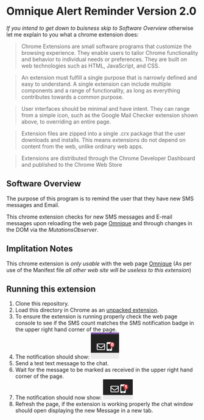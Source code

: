 # Omnique Alert Reminder Version 2.0

_If you intend to get down to buisness skip to Software Overview_ otherwise let me explain to you what a chrome extension does:

> Chrome Extensions are small software programs that customize the browsing experience. They enable users to tailor Chrome functionality and behavior to individual needs or preferences. They are built on web technologies such as HTML, JavaScript, and CSS.

> An extension must fulfill a single purpose that is narrowly defined and easy to understand. A single extension can include multiple components and a range of functionality, as long as everything contributes towards a common purpose.

> User interfaces should be minimal and have intent. They can range from a simple icon, such as the Google Mail Checker extension shown above, to overriding an entire page.

> Extension files are zipped into a single .crx package that the user downloads and installs. This means extensions do not depend on content from the web, unlike ordinary web apps.

> Extensions are distributed through the Chrome Developer Dashboard and published to the Chrome Web Store

## Software Overview

The purpose of this program is to remind the user that they have new SMS messages and Email.

This chrome extension checks for new SMS messages and E-mail messages upon reloading the web page [Omnique](https://app.omnique.com/) and through changes in the DOM via the _MutationsObserver_.

## Implitation Notes

This chrome extension is _only usable_ with the web page [Omnique](https://app.omnique.com/) (As per use of the Manifest file _all other web site will be useless to this extension_)

## Running this extension

1. Clone this repository.
2. Load this directory in Chrome as an [unpacked extension](https://developer.chrome.com/docs/extensions/mv3/getstarted/development-basics/#load-unpacked).
3. To ensure the extension is running properly check the web page console to see if the SMS count matches the SMS notification badge in the upper right hand corner of the page.
4. The notification should show: ![SMS notification badge](zeroMessage.png)
5. Send a test text message to the chat.
6. Wait for the message to be marked as received in the upper right hand corner of the page.
7. The notification should now show: ![New SMS](newMessage.png)
8. Refresh the page, if the extension is working properly the chat window should open displaying the new Message in a new tab.
